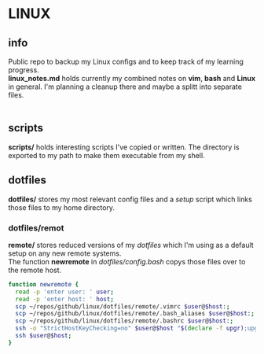 # LINUX 
## info
Public repo to backup my Linux configs and to keep track of my learning progress. <br>
**linux_notes.md** holds currently my combined notes on **vim**, **bash** and **Linux** in general. I'm planning a cleanup there and maybe a splitt into separate files. <br>
<br>
## scripts
**scripts/** holds interesting scripts I've copied or written. The directory is exported to my path to make them executable from my shell. <br>
## dotfiles
**dotfiles/** stores my most relevant config files and a *setup* script which links those files to my home directory. <br>
### dotfiles/remot
**remote/** stores reduced versions of my *dotfiles* which I'm using as a default setup on any new remote systems. <br>
The function **newremote** in *dotfiles/config.bash* copys those files over to the remote host. <br>
```bash
function newremote {
  read -p 'enter user: ' user;
  read -p 'enter host: ' host;
  scp ~/repos/github/linux/dotfiles/remote/.vimrc $user@$host:;
  scp ~/repos/github/linux/dotfiles/remote/.bash_aliases $user@$host:;
  scp ~/repos/github/linux/dotfiles/remote/.bashrc $user@$host:;
  ssh -o "StrictHostKeyChecking=no" $user@$host "$(declare -f upgr);upgr";
  ssh $user@$host;
}
```
